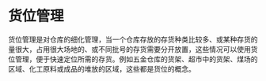 # 货位管理

货位管理是对仓库的细化管理，当一个仓库存放的存货种类比较多、或某种存货的量很大，占用很大场地的、或不同批号的存货需要分开放置，这些情况可以使用货位管理，便于快速定位所需的存货。例如五金仓库的货架、超市中的货架、煤场的区域、化工原料或成品的堆放的区域，这些都是货位的概念。
